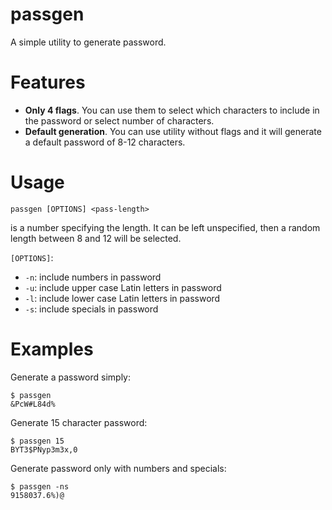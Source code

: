 # passgen
A simple utility to generate password.

# Features
- **Only 4 flags**. You can use them to select which characters to include in the password or select number of characters.
- **Default generation**. You can use utility without flags and it will generate a default password of 8-12 characters. 

# Usage
`passgen [OPTIONS] <pass-length>`

<pass-length> is a number specifying the length. It can be left unspecified, then a random length between 8 and 12 will be selected.

`[OPTIONS]`:
- `-n`: include numbers in password
- `-u`: include upper case Latin letters in password
- `-l`: include lower case Latin letters in password
- `-s`: include specials in password

# Examples
Generate a password simply:
```
$ passgen
&PcW#L84d%
```

Generate 15 character password:
```
$ passgen 15
BYT3$PNyp3m3x,0
```

Generate password only with numbers and specials:
```
$ passgen -ns
9158037.6%)@
```
